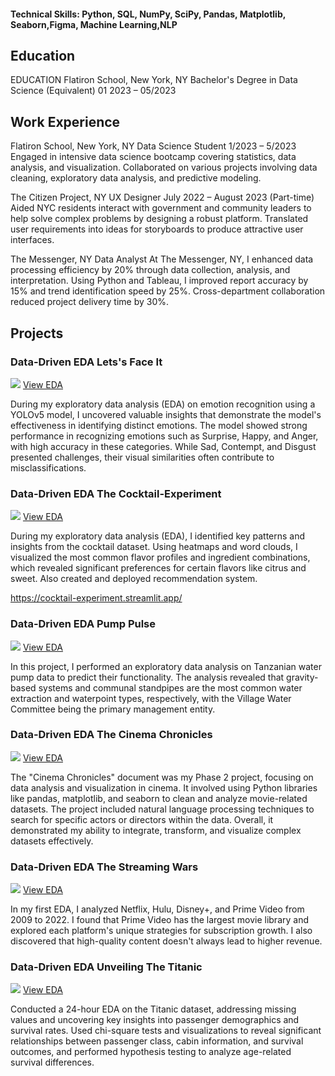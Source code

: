 

#### Technical Skills: Python, SQL, NumPy, SciPy, Pandas, Matplotlib, Seaborn,Figma, Machine Learning,NLP

## Education
EDUCATION
Flatiron School, New York, NY
Bachelor's Degree in Data Science (Equivalent)
01 2023 – 05/2023


## Work Experience
Flatiron School, New York, NY
Data Science Student
1/2023 – 5/2023
Engaged in intensive data science bootcamp covering statistics, data analysis, and visualization.
Collaborated on various projects involving data cleaning, exploratory data analysis, and predictive modeling.


The Citizen Project, NY
UX Designer
July 2022 – August 2023 (Part-time)
Aided NYC residents interact with government and community leaders to help solve complex problems by designing a robust platform.
Translated user requirements into ideas for storyboards to produce attractive user interfaces.

The Messenger, NY
Data Analyst
At The Messenger, NY, I enhanced data processing efficiency by 20% through data collection, analysis, and interpretation. Using Python and Tableau, I improved report accuracy by 15% and trend identification speed by 25%. Cross-department collaboration reduced project delivery time by 30%.

## Projects


### Data-Driven EDA Lets's Face It
![](assets/img/face.jpg)
[View EDA](https://github.com/Tfields77/Let-s-Face-It/blob/main/Untitled2_(1)%20(1).ipynb)

During my exploratory data analysis (EDA) on emotion recognition using a YOLOv5 model, I uncovered valuable insights that demonstrate the model's effectiveness in identifying distinct emotions. The model showed strong performance in recognizing emotions such as Surprise, Happy, and Anger, with high accuracy in these categories. While Sad, Contempt, and Disgust presented challenges, their visual similarities often contribute to misclassifications. 




### Data-Driven EDA The Cocktail-Experiment
![](assets/img/cocktails.jpg)
[View EDA](https://github.com/Tfields77/The-Cocktail-experiment/blob/main/Untitled13%20(2).ipynb)

During my exploratory data analysis (EDA), I identified key patterns and insights from the cocktail dataset. Using heatmaps and word clouds, I visualized the most common flavor profiles and ingredient combinations, which revealed significant preferences for certain flavors like citrus and sweet. Also created and deployed recommendation system.

https://cocktail-experiment.streamlit.app/

### Data-Driven EDA Pump Pulse
![](assets/img/PumpPulse.jpg)
[View EDA](https://github.com/Tfields77/Pump-Pulse/blob/main/Untitled7.ipynb)

In this project, I performed an exploratory data analysis on Tanzanian water pump data to predict their functionality. The analysis revealed that gravity-based systems and communal standpipes are the most common water extraction and waterpoint types, respectively, with the Village Water Committee being the primary management entity.


### Data-Driven EDA The Cinema Chronicles
![](assets/img/cookie.jpeg)
[View EDA](https://github.com/Tfields77/Cinema-Chronicles/blob/main/Ciinema%20Chronicles.ipynb)

The "Cinema Chronicles" document was my Phase 2 project, focusing on data analysis and visualization in cinema. It involved using Python libraries like pandas, matplotlib, and seaborn to clean and analyze movie-related datasets. The project included natural language processing techniques to search for specific actors or directors within the data. Overall, it demonstrated my ability to integrate, transform, and visualize complex datasets effectively.

### Data-Driven EDA The Streaming Wars
![](assets/img/streamin.jpeg)
[View EDA](https://github.com/Tfields77/Streaming-Wars/blob/main/Streaming_Wars.ipynb)

In my first EDA, I analyzed Netflix, Hulu, Disney+, and Prime Video from 2009 to 2022. I found that Prime Video has the largest movie library and explored each platform's unique strategies for subscription growth. I also discovered that high-quality content doesn't always lead to higher revenue.

### Data-Driven EDA Unveiling The Titanic
![](/assets/img/tita.jpeg)
[View EDA](https://github.com/Tfields77/Unveiling-The-Titanic/blob/main/Unveiling%20The%20Titanic.ipynb)

Conducted a 24-hour EDA on the Titanic dataset, addressing missing values and uncovering key insights into passenger demographics and survival rates. Used chi-square tests and visualizations to reveal significant relationships between passenger class, cabin information, and survival outcomes, and performed hypothesis testing to analyze age-related survival differences.
